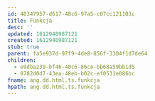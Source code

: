 ```yaml
---
id: 40347957-d617-48c6-97a5-c07cc121103c
title: Funkcja
desc: ''
updated: 1612940987121
created: 1612940987121
stub: true
parent: fa5e937d-97f9-4de8-856f-3304f1d7de64
children:
  - e9dba239-bf46-40c6-86ce-bb68a59bb1d5
  - 8782d0d7-43ea-48eb-b02c-ef0531e086bc
fname: ang.dd.html.ts.funkcja
hpath: ang.dd.html.ts.funkcja
---
```




